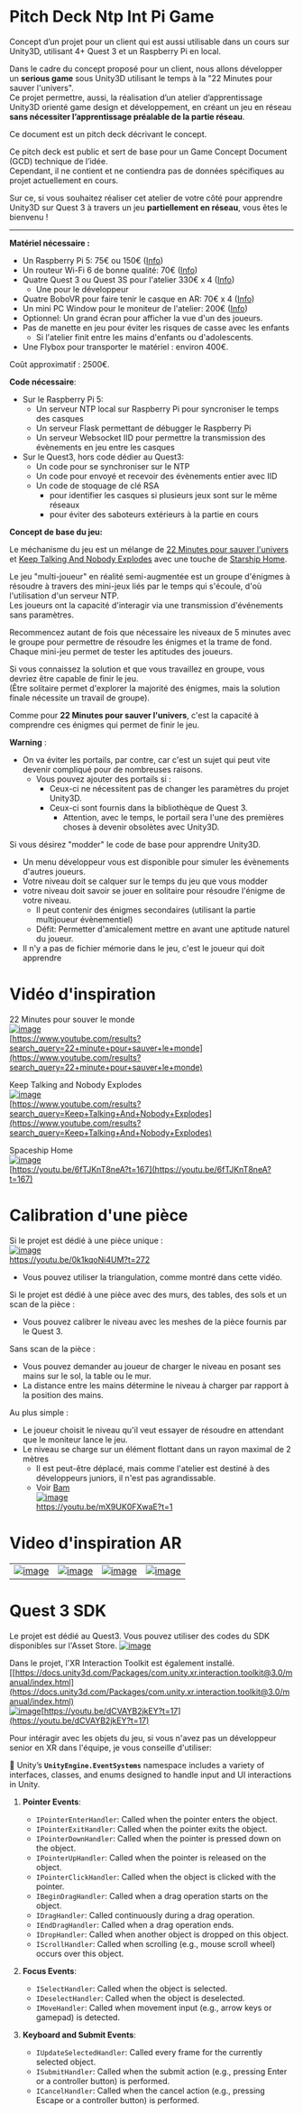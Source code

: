 # Pitch Deck Ntp Int Pi Game  

Concept d’un projet pour un client qui est aussi utilisable dans un cours sur Unity3D, utilisant 4+ Quest 3 et un Raspberry Pi en local.  

Dans le cadre du concept proposé pour un client, nous allons développer un **serious game** sous Unity3D utilisant le temps à la "22 Minutes pour sauver l'univers".   
Ce projet permettre, aussi, la réalisation d’un atelier d’apprentissage Unity3D orienté game design et développement, en créant un jeu en réseau **sans nécessiter l’apprentissage préalable de la partie réseau**.  

Ce document est un pitch deck décrivant le concept.  

Ce pitch deck est public et sert de base pour un Game Concept Document (GCD) technique de l’idée.  
Cependant, il ne contient et ne contiendra pas de données spécifiques au projet actuellement en cours.  

Sur ce, si vous souhaitez réaliser cet atelier de votre côté pour apprendre Unity3D sur Quest 3 à travers un jeu **partiellement en réseau**, vous êtes le bienvenu !  

----------------------



**Matériel nécessaire :**  
- Un Raspberry Pi 5: 75€ ou 150€ ([Info](https://github.com/EloiStree/HelloInput/issues/308))
- Un routeur Wi-Fi 6 de bonne qualité: 70€  ([Info](https://github.com/EloiStree/HelloInput/issues/310))
- Quatre Quest 3 ou Quest 3S pour l'atelier 330€ x 4  ([Info](https://github.com/EloiStree/HelloInput/issues/311))
  - Une pour le développeur
- Quatre BoboVR pour faire tenir le casque en AR: 70€ x 4 ([Info](https://github.com/EloiStree/HelloInput/issues/312))
- Un mini PC Window pour le moniteur de l'atelier: 200€ ([Info](https://github.com/EloiStree/HelloInput/issues/313))
- Optionnel: Un grand écran pour afficher la vue d'un des joueurs.
- Pas de manette en jeu pour éviter les risques de casse avec les enfants
  - Si l'atelier finit entre les mains d'enfants ou d'adolescents.
- Une Flybox pour transporter le matériel : environ 400€.

Coût approximatif : 2500€.

**Code nécessaire**:
- Sur le Raspberry Pi 5:
  - Un serveur NTP local sur Raspberry Pi pour syncroniser le temps des casques
  - Un serveur Flask permettant de débugger le Raspberry Pi
  - Un serveur Websocket IID pour permettre la transmission des évènements en jeu entre les casques
- Sur le Quest3, hors code dédier au Quest3:
  - Un code pour se synchroniser sur le NTP
  - Un code pour envoyé et recevoir des évènements entier avec IID
  - Un code de stoquage de clé RSA
    - pour identifier les casques si plusieurs jeux sont sur le même réseaux 
    - pour éviter des saboteurs extérieurs à la partie en cours


**Concept de base du jeu:**

Le méchanisme du jeu est un mélange de [22 Minutes pour sauver l'univers](https://www.youtube.com/watch?v=Ss6vLmLcCbU&t=471s) et [Keep Talking And Nobody Explodes](https://www.youtube.com/results?search_query=Keep+Talking+And+Nobody+Explodes) avec une touche de [Starship Home](https://www.youtube.com/results?search_query=Starship+home).   

Le jeu "multi-joueur" en réalité semi-augmentée est un groupe d'énigmes à résoudre à travers des mini-jeux liés par le temps qui s'écoule, d'où l'utilisation d'un serveur NTP.   
Les joueurs ont la capacité d'interagir via une transmission d'événements sans paramètres.   

Recommencez autant de fois que nécessaire les niveaux de 5 minutes avec le groupe pour permettre de résoudre les énigmes et la trame de fond.  
Chaque mini-jeu permet de tester les aptitudes des joueurs.    

Si vous connaissez la solution et que vous travaillez en groupe, vous devriez être capable de finir le jeu.  
(Être solitaire permet d'explorer la majorité des énigmes, mais la solution finale nécessite un travail de groupe).  

Comme pour **22 Minutes pour sauver l'univers**, c'est la capacité à comprendre ces énigmes qui permet de finir le jeu.

**Warning** :  
- On va éviter les portails, par contre, car c'est un sujet qui peut vite devenir compliqué pour de nombreuses raisons.  
  - Vous pouvez ajouter des portails si :  
    - Ceux-ci ne nécessitent pas de changer les paramètres du projet Unity3D.  
    - Ceux-ci sont fournis dans la bibliothèque de Quest 3.  
      - Attention, avec le temps, le portail sera l'une des premières choses à devenir obsolètes avec Unity3D.


Si vous désirez "modder" le code de base pour apprendre Unity3D.
- Un menu développeur vous est disponible pour simuler les évènements d'autres joueurs.
- Votre niveau doit se calquer sur le temps du jeu que vous modder
- votre niveau doit savoir se jouer en solitaire pour résoudre l'énigme de votre niveau.
  - Il peut contenir des énigmes secondaires (utilisant la partie multijoueur évènementiel)
  - Défit: Permetter d'amicalement mettre en avant une aptitude naturel du joueur.
- Il n'y a pas de fichier mémorie dans le jeu, c'est le joueur qui doit apprendre

# Vidéo d'inspiration

22 Minutes pour souver le monde  
[![image](https://github.com/user-attachments/assets/1ae016ba-7135-4b04-9b9b-5328e0651d04)](https://www.youtube.com/results?search_query=22+minute+pour+sauver+le+monde)  
[https://www.youtube.com/results?search_query=22+minute+pour+sauver+le+monde](https://www.youtube.com/results?search_query=22+minute+pour+sauver+le+monde)  

Keep Talking and Nobody Explodes  
[![image](https://github.com/user-attachments/assets/eaa83481-03d9-4cd9-90a4-9da44b224949)](https://www.youtube.com/results?search_query=Keep+Talking+And+Nobody+Explodes)  
[https://www.youtube.com/results?search_query=Keep+Talking+And+Nobody+Explodes](https://www.youtube.com/results?search_query=Keep+Talking+And+Nobody+Explodes)  

Spaceship Home   
[![image](https://github.com/user-attachments/assets/b8d71117-c9f0-464e-91ae-95580c632b1b)](https://youtu.be/6fTJKnT8neA?t=167)  
[https://youtu.be/6fTJKnT8neA?t=167](https://youtu.be/6fTJKnT8neA?t=167)  


# Calibration d'une pièce

Si le projet est dédié à une pièce unique :  
[![image](https://github.com/user-attachments/assets/49bd1545-c7b5-4668-a4d5-3970b6176d72)](https://youtu.be/0k1kqoNi4UM?t=272)  
https://youtu.be/0k1kqoNi4UM?t=272  
- Vous pouvez utiliser la triangulation, comme montré dans cette vidéo.

Si le projet est dédié à une pièce avec des murs, des tables, des sols et un scan de la pièce :  
- Vous pouvez calibrer le niveau avec les meshes de la pièce fournis par le Quest 3.

Sans scan de la pièce :  
- Vous pouvez demander au joueur de charger le niveau en posant ses mains sur le sol, la table ou le mur.  
- La distance entre les mains détermine le niveau à charger par rapport à la position des mains.

Au plus simple :  
- Le joueur choisit le niveau qu'il veut essayer de résoudre en attendant que le moniteur lance le jeu.  
- Le niveau se charge sur un élément flottant dans un rayon maximal de 2 mètres
  - Il est peut-être déplacé, mais comme l'atelier est destiné à des développeurs juniors, il n'est pas agrandissable.
  - Voir [Bam](https://youtu.be/mX9UK0FXwaE?t=1)  
[![image](https://github.com/user-attachments/assets/9585a99c-2752-4893-a5e9-b8163cd4fddd)](https://youtu.be/mX9UK0FXwaE?t=1)  
https://youtu.be/mX9UK0FXwaE?t=1  



# Video d'inspiration AR

|  |  |  |  |
|---|---|---|---|
| [![image](https://github.com/user-attachments/assets/33c47314-b461-4e87-87eb-8c962a3bbffb)](https://www.youtube.com/watch?v=8hozDugbX28) | [![image](https://github.com/user-attachments/assets/1a1b0c53-dff0-47ae-8687-44f1b0463b94)](https://www.youtube.com/shorts/y1Nl9WE2AMw) | [![image](https://github.com/user-attachments/assets/60021dd9-f38d-4db2-9afa-ee89bd372526)](https://www.youtube.com/shorts/ur_StzmHeFE) | [![image](https://github.com/user-attachments/assets/a96ca00e-6e04-44b1-98a6-2ead2d48f29a)](https://www.youtube.com/shorts/Tq9d2DeCXyc?t=26&feature=share) |

# Quest 3 SDK

Le projet est dédié au Quest3.
Vous pouvez utiliser des codes du SDK disponibles sur l'Asset Store. 
[![image](https://github.com/user-attachments/assets/f93ae190-6a12-4c02-991b-700dd3a4a90f)](https://assetstore.unity.com/packages/tools/integration/meta-xr-all-in-one-sdk-269657)

Dans le projet, l'XR Interaction Toolkit est également installé.
[[https://docs.unity3d.com/Packages/com.unity.xr.interaction.toolkit@3.0/manual/index.html](https://docs.unity3d.com/Packages/com.unity.xr.interaction.toolkit@3.0/manual/index.html)  
[![image](https://github.com/user-attachments/assets/adccfeb6-98e4-4827-b6b9-f6b5c812283a)](https://youtu.be/dCVAYB2jkEY?t=17)[https://youtu.be/dCVAYB2jkEY?t=17](https://youtu.be/dCVAYB2jkEY?t=17)  


Pour intéragir avec les objets du jeu, si vous n'avez pas un développeur senior en XR dans l'équipe, je vous conseille d'utiliser:

🤖 Unity’s **`UnityEngine.EventSystems`** namespace includes a variety of interfaces, classes, and enums designed to handle input and UI interactions in Unity.

1. **Pointer Events**:
   - `IPointerEnterHandler`: Called when the pointer enters the object.
   - `IPointerExitHandler`: Called when the pointer exits the object.
   - `IPointerDownHandler`: Called when the pointer is pressed down on the object.
   - `IPointerUpHandler`: Called when the pointer is released on the object.
   - `IPointerClickHandler`: Called when the object is clicked with the pointer.
   - `IBeginDragHandler`: Called when a drag operation starts on the object.
   - `IDragHandler`: Called continuously during a drag operation.
   - `IEndDragHandler`: Called when a drag operation ends.
   - `IDropHandler`: Called when another object is dropped on this object.
   - `IScrollHandler`: Called when scrolling (e.g., mouse scroll wheel) occurs over this object.

2. **Focus Events**:
   - `ISelectHandler`: Called when the object is selected.
   - `IDeselectHandler`: Called when the object is deselected.
   - `IMoveHandler`: Called when movement input (e.g., arrow keys or gamepad) is detected.

3. **Keyboard and Submit Events**:
   - `IUpdateSelectedHandler`: Called every frame for the currently selected object.
   - `ISubmitHandler`: Called when the submit action (e.g., pressing Enter or a controller button) is performed.
   - `ICancelHandler`: Called when the cancel action (e.g., pressing Escape or a controller button) is performed.

